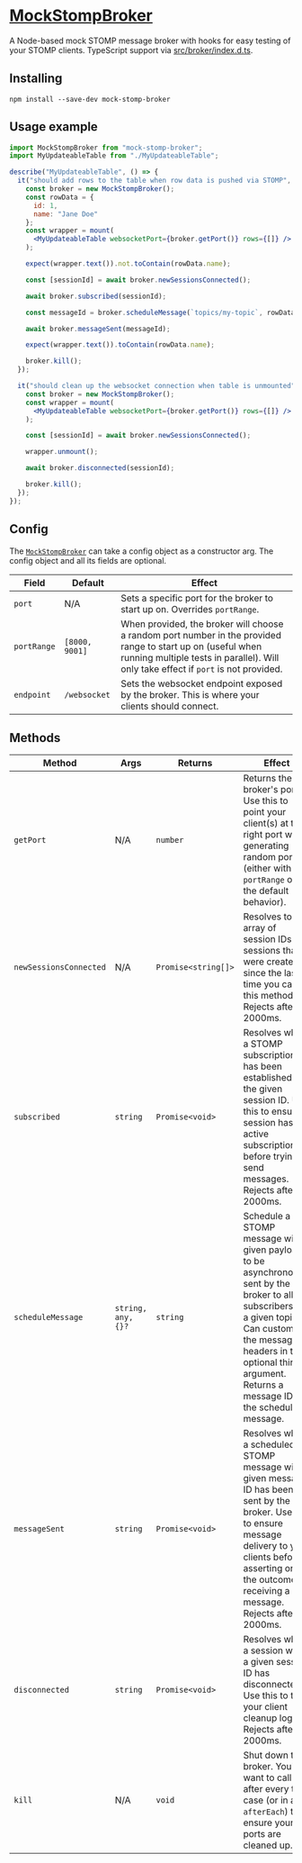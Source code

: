 # [MockStompBroker](https://www.npmjs.com/package/mock-stomp-broker)

A Node-based mock STOMP message broker with hooks for easy testing of your STOMP clients. TypeScript support via [src/broker/index.d.ts](src/broker/index.d.ts).

## Installing

`npm install --save-dev mock-stomp-broker`

## Usage example

```jsx
import MockStompBroker from "mock-stomp-broker";
import MyUpdateableTable from "./MyUpdateableTable";

describe("MyUpdateableTable", () => {
  it("should add rows to the table when row data is pushed via STOMP", async () => {
    const broker = new MockStompBroker();
    const rowData = {
      id: 1,
      name: "Jane Doe"
    };
    const wrapper = mount(
      <MyUpdateableTable websocketPort={broker.getPort()} rows={[]} />
    );

    expect(wrapper.text()).not.toContain(rowData.name);

    const [sessionId] = await broker.newSessionsConnected();

    await broker.subscribed(sessionId);

    const messageId = broker.scheduleMessage(`topics/my-topic`, rowData);

    await broker.messageSent(messageId);

    expect(wrapper.text()).toContain(rowData.name);

    broker.kill();
  });

  it("should clean up the websocket connection when table is unmounted", async () => {
    const broker = new MockStompBroker();
    const wrapper = mount(
      <MyUpdateableTable websocketPort={broker.getPort()} rows={[]} />
    );

    const [sessionId] = await broker.newSessionsConnected();

    wrapper.unmount();

    await broker.disconnected(sessionId);

    broker.kill();
  });
});
```

## Config

The [`MockStompBroker`](src/broker/MockStompBroker.ts) can take a config object as a constructor arg. The config object and all its fields are optional.

| Field       | Default        | Effect                                                                                                                                                                                             |
| ----------- | -------------- | -------------------------------------------------------------------------------------------------------------------------------------------------------------------------------------------------- |
| `port`      | N/A            | Sets a specific port for the broker to start up on. Overrides `portRange`.                                                                                                                         |
| `portRange` | `[8000, 9001]` | When provided, the broker will choose a random port number in the provided range to start up on (useful when running multiple tests in parallel). Will only take effect if `port` is not provided. |
| `endpoint`  | `/websocket`   | Sets the websocket endpoint exposed by the broker. This is where your clients should connect.                                                                                                      |

## Methods

| Method                 | Args               | Returns             | Effect                                                                                                                                                                                                                                       |
| ---------------------- | ------------------ | ------------------- | -------------------------------------------------------------------------------------------------------------------------------------------------------------------------------------------------------------------------------------------- |
| `getPort`              | N/A                | `number`            | Returns the broker's port. Use this to point your client(s) at the right port when generating random ports (either with `portRange` or the default behavior).                                                                                |
| `newSessionsConnected` | N/A                | `Promise<string[]>` | Resolves to an array of session IDs for sessions that were created since the last time you called this method. Rejects after 2000ms.                                                                                                         |
| `subscribed`           | `string`           | `Promise<void>`     | Resolves when a STOMP subscription has been established for the given session ID. Use this to ensure a session has an active subscription before trying to send messages. Rejects after 2000ms.                                              |
| `scheduleMessage`      | `string, any, {}?` | `string`            | Schedule a STOMP message with a given payload to be asynchronously sent by the broker to all subscribers to a given topic. Can customize the message headers in the optional third argument. Returns a message ID for the scheduled message. |
| `messageSent`          | `string`           | `Promise<void>`     | Resolves when a scheduled STOMP message with a given message ID has been sent by the broker. Use this to ensure message delivery to your clients before asserting on the outcome of receiving a message. Rejects after 2000ms.               |
| `disconnected`         | `string`           | `Promise<void>`     | Resolves when a session with a given session ID has disconnected. Use this to test your client cleanup logic. Rejects after 2000ms.                                                                                                          |
| `kill`                 | N/A                | `void`              | Shut down the broker. You'll want to call this after every test case (or in an `afterEach`) to ensure your ports are cleaned up.                                                                                                             |
